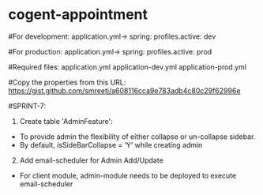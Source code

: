# cogent-appointment

#For development: application.yml->
spring:
  profiles.active: dev
  
#For production: application.yml->
spring:
  profiles.active: prod  
  
#Required files:
application.yml
application-dev.yml
application-prod.yml  

#Copy the properties from this URL:
https://gist.github.com/smreeti/a608116cca9e783adb4c80c29f62996e


#SPRINT-7:
1. Create table 'AdminFeature':
- To provide admin the flexibility of either collapse or un-collapse sidebar.
- By default, isSideBarCollapse = ‘Y’ while creating admin

2. Add email-scheduler for Admin Add/Update
- For client module, admin-module needs to be deployed to execute email-scheduler